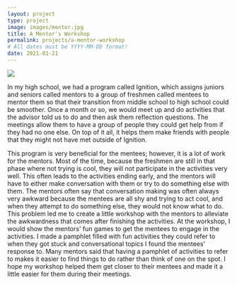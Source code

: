 ```yaml
---
layout: project
type: project
image: images/mentor.jpg
title: A Mentor's Workshop
permalink: projects/a-mentor-workshop
# All dates must be YYYY-MM-DD format!
date: 2021-01-21
---
```


<img class="ui image" src="{{ site.baseurl }}/images/mentor.jpg">


In my high school, we had a program called Ignition, which assigns juniors and seniors called mentors to a group of freshmen called mentees to mentor them so that their transition from middle school to high school could be smoother. Once a month or so, we would meet up and do activities that the advisor told us to do and then ask them reflection questions. The meetings allow them to have a group of people they could get help from if they had no one else. On top of it all, it helps them make friends with people that they might not have met outside of Ignition.

This program is very beneficial for the mentees; however, it is a lot of work for the mentors. Most of the time, because the freshmen are still in that phase where not trying is cool, they will not participate in the activities very well. This often leads to the activities ending early, and the mentors will have to either make conversation with them or try to do something else with them. The mentors often say that conversation making was often always very awkward because the mentees are all shy and trying to act cool, and when they attempt to do something else, they would not know what to do.
This problem led me to create a little workshop with the mentors to alleviate the awkwardness that comes after finishing the activities. At the workshop, I would show the mentors' fun games to get the mentees to engage in the activities. I made a pamphlet filled with fun activities they could refer to when they got stuck and conversational topics I found the mentees' response to. Many mentors said that having a pamphlet of activities to refer to makes it easier to find things to do rather than think of one on the spot. I hope my workshop helped them get closer to their mentees and made it a little easier for them during their meetings.

